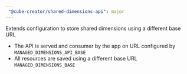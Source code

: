 ```yaml
---
 "@cube-creator/shared-dimensions-api": major
---
```


Extends configuration to store shared dimensions using a different base URL

- The API is served and consumer by the app on URL configured by `MANAGED_DIMENSIONS_API_BASE`
- All resources are saved using a different base URL `MANAGED_DIMENSIONS_BASE`
